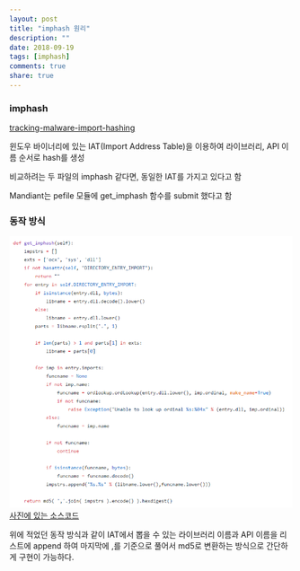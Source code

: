 ```yaml
---
layout: post
title: "imphash 원리"
description: ""
date: 2018-09-19
tags: [imphash]
comments: true
share: true
---
```


### imphash 
<a href="https://www.fireeye.com/blog/threat-research/2014/01/tracking-malware-import-hashing.html">tracking-malware-import-hashing</a>

윈도우 바이너리에 있는 IAT(Import Address Table)을 이용하여 라이브러리, API 이름 순서로 hash를 생성

비교하려는 두 파일의 imphash 같다면, 동일한 IAT를 가지고 있다고 함

Mandiant는 pefile 모듈에 get_imphash 함수를 submit 했다고 함

### 동작 방식

![imphash](/images/imphash/imphash-01.png)
<a href="https://github.com/erocarrera/pefile/blob/2286e9856ccbd5d1f82dd16d5a1526b2a90e63da/pefile.py#L3845">사진에 있는 소스코드</a>

위에 적었던 동작 방식과 같이 IAT에서 뽑을 수 있는 라이브러리 이름과 API 이름을 리스트에 append 하여 마지막에 ,를 기준으로 풀어서 md5로 변환하는 방식으로 간단하게 구현이 가능하다.